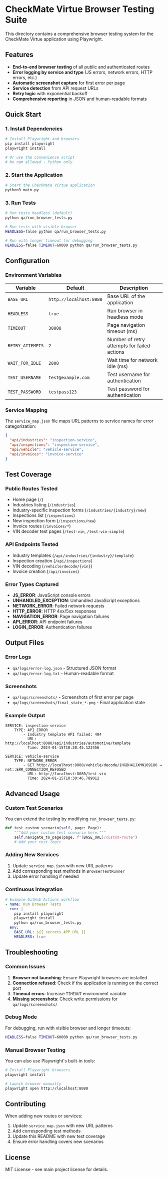 # CheckMate Virtue Browser Testing Suite

This directory contains a comprehensive browser testing system for the CheckMate Virtue application using Playwright.

## Features

- **End-to-end browser testing** of all public and authenticated routes
- **Error logging by service and type** (JS errors, network errors, HTTP errors, etc.)
- **Automatic screenshot capture** for first error per page
- **Service detection** from API request URLs
- **Retry logic** with exponential backoff
- **Comprehensive reporting** in JSON and human-readable formats

## Quick Start

### 1. Install Dependencies

```bash
# Install Playwright and browsers
pip install playwright
playwright install

# Or use the convenience script
# No npm allowed - Python only
```

### 2. Start the Application

```bash
# Start the CheckMate Virtue application
python3 main.py
```

### 3. Run Tests

```bash
# Run tests headless (default)
python qa/run_browser_tests.py

# Run tests with visible browser
HEADLESS=false python qa/run_browser_tests.py

# Run with longer timeout for debugging
HEADLESS=false TIMEOUT=60000 python qa/run_browser_tests.py
```

## Configuration

### Environment Variables

| Variable | Default | Description |
|----------|---------|-------------|
| `BASE_URL` | `http://localhost:8080` | Base URL of the application |
| `HEADLESS` | `true` | Run browser in headless mode |
| `TIMEOUT` | `30000` | Page navigation timeout (ms) |
| `RETRY_ATTEMPTS` | `2` | Number of retry attempts for failed actions |
| `WAIT_FOR_IDLE` | `2000` | Wait time for network idle (ms) |
| `TEST_USERNAME` | `test@example.com` | Test username for authentication |
| `TEST_PASSWORD` | `testpass123` | Test password for authentication |

### Service Mapping

The `service_map.json` file maps URL patterns to service names for error categorization:

```json
{
  "api/industries": "inspection-service",
  "api/inspections": "inspection-service",
  "api/vehicle": "vehicle-service",
  "api/invoices": "invoice-service"
}
```

## Test Coverage

### Public Routes Tested

- Home page (`/`)
- Industries listing (`/industries`)
- Industry-specific inspection forms (`/industries/{industry}/new`)
- Inspections list (`/inspections`)
- New inspection form (`/inspections/new`)
- Invoice routes (`/invoices/*`)
- VIN decoder test pages (`/test-vin`, `/test-vin-simple`)

### API Endpoints Tested

- Industry templates (`/api/industries/{industry}/template`)
- Inspection creation (`/api/inspections`)
- VIN decoding (`/vehicle/decode/{vin}`)
- Invoice creation (`/api/invoices`)

### Error Types Captured

- **JS_ERROR**: JavaScript console errors
- **UNHANDLED_EXCEPTION**: Unhandled JavaScript exceptions
- **NETWORK_ERROR**: Failed network requests
- **HTTP_ERROR**: HTTP 4xx/5xx responses
- **NAVIGATION_ERROR**: Page navigation failures
- **API_ERROR**: API endpoint failures
- **LOGIN_ERROR**: Authentication failures

## Output Files

### Error Logs

- `qa/logs/error-log.json` - Structured JSON format
- `qa/logs/error-log.txt` - Human-readable format

### Screenshots

- `qa/logs/screenshots/` - Screenshots of first error per page
- `qa/logs/screenshots/final_state_*.png` - Final application state

### Example Output

```
SERVICE: inspection-service
    TYPE: API_ERROR
        - Industry template API failed: 404
          URL: http://localhost:8080/api/industries/automotive/template
          Time: 2024-01-15T10:30:45.123456

SERVICE: vehicle-service
    TYPE: NETWORK_ERROR
        - GET http://localhost:8080/vehicle/decode/1HGBH41JXMN109186 → net::ERR_CONNECTION_REFUSED
          URL: http://localhost:8080/test-vin
          Time: 2024-01-15T10:30:46.789012
```

## Advanced Usage

### Custom Test Scenarios

You can extend the testing by modifying `run_browser_tests.py`:

```python
def test_custom_scenario(self, page: Page):
    """Add your custom test scenario here."""
    self.navigate_to_page(page, f"{BASE_URL}/custom-route")
    # Add your test logic
```

### Adding New Services

1. Update `service_map.json` with new URL patterns
2. Add corresponding test methods in `BrowserTestRunner`
3. Update error handling if needed

### Continuous Integration

```yaml
# Example GitHub Actions workflow
- name: Run Browser Tests
  run: |
    pip install playwright
    playwright install
    python qa/run_browser_tests.py
  env:
    BASE_URL: ${{ secrets.APP_URL }}
    HEADLESS: true
```

## Troubleshooting

### Common Issues

1. **Browser not launching**: Ensure Playwright browsers are installed
2. **Connection refused**: Check if the application is running on the correct port
3. **Timeout errors**: Increase `TIMEOUT` environment variable
4. **Missing screenshots**: Check write permissions for `qa/logs/screenshots/`

### Debug Mode

For debugging, run with visible browser and longer timeouts:

```bash
HEADLESS=false TIMEOUT=60000 python qa/run_browser_tests.py
```

### Manual Browser Testing

You can also use Playwright's built-in tools:

```bash
# Install Playwright browsers
playwright install

# Launch browser manually
playwright open http://localhost:8080
```

## Contributing

When adding new routes or services:

1. Update `service_map.json` with new URL patterns
2. Add corresponding test methods
3. Update this README with new test coverage
4. Ensure error handling covers new scenarios

## License

MIT License - see main project license for details.
